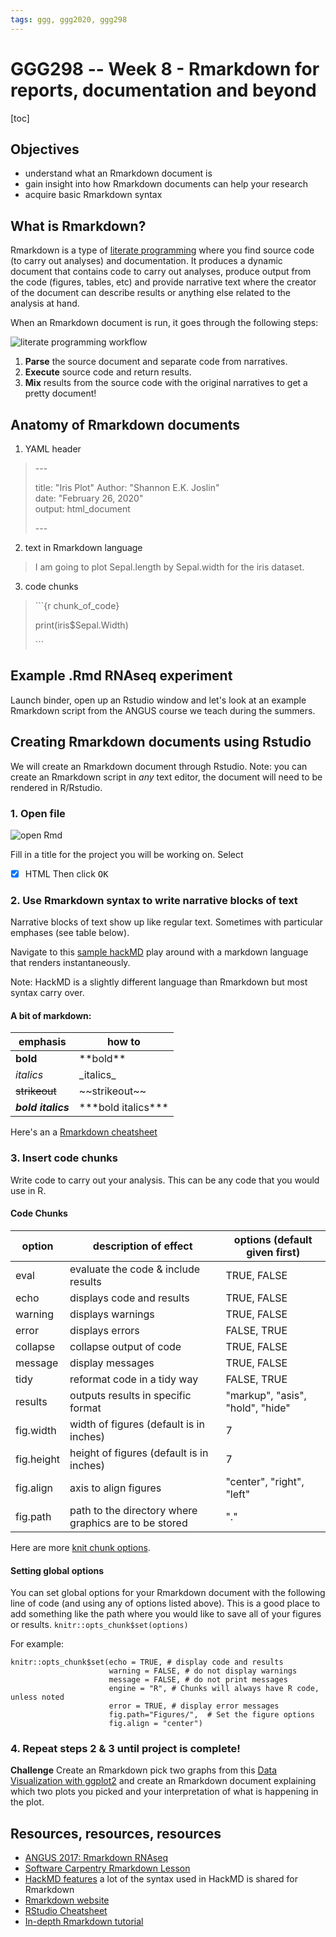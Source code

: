 ```yaml
---
tags: ggg, ggg2020, ggg298
---
```

# GGG298 -- Week 8 - Rmarkdown for reports, documentation and beyond 

[toc]

## Objectives

* understand what an Rmarkdown document is
* gain insight into how Rmarkdown documents can help your research
* acquire basic Rmarkdown syntax

## What is Rmarkdown?

Rmarkdown is a type of [literate programming](https://en.wikipedia.org/wiki/Literate_programming) where you find source code (to carry out analyses) and documentation. It produces a dynamic document that contains code to carry out analyses, produce output from the code (figures, tables, etc) and provide narrative text where the creator of the document can describe results or anything else related to the analysis at hand.

When an Rmarkdown document is run, it goes through the following steps:

![literate programming workflow](https://raw.github.com/ngs-docs/2020-GGG298/master/Week8-Rmarkdown_for_reports_documentation_and_beyond/Literate_Programming_workflow.png)

1. **Parse** the source document and separate code from narratives.
2. **Execute** source code and return results.
3. **Mix** results from the source code with the original narratives to get a pretty document!


## Anatomy of Rmarkdown documents

1. YAML header

> \-\-\-
>
>title:  "Iris Plot" 
>Author:  "Shannon E.K. Joslin"  
>date: "February 26, 2020"  
>output:  html_document
>
>\-\-\-


2. text in Rmarkdown language

> I am going to plot Sepal.length by Sepal.width for the iris dataset.


3. code chunks

>\```{r chunk_of_code}
>
>print(iris$Sepal.Width)
>
>\```


## Example .Rmd RNAseq experiment
Launch binder, open up an Rstudio window and let's look at an example Rmarkdown script from the ANGUS course we teach during the summers. 


## Creating Rmarkdown documents using Rstudio
We will create an Rmarkdown document through Rstudio. Note: you can create an Rmarkdown script in _any_ text editor, the document will need to be rendered in R/Rstudio.

### 1. Open file

![open Rmd](https://raw.github.com/ngs-docs/2020-GGG298/master/Week8-Rmarkdown_for_reports_documentation_and_beyond/Open_Rmarkdown_doc.png)

Fill in a title for the project you will be working on. Select 
- [x] HTML
Then click <kbd>OK</kbd>

### 2. Use Rmarkdown syntax to write narrative blocks of text

Narrative blocks of text show up like regular text. Sometimes with particular emphases (see table below). 

Navigate to this [sample hackMD](https://hackmd.io/v7dO5-Y3S0uVeXFe74wwKA) play around with a markdown language that renders instantaneously.

Note: HackMD is a slightly different language than Rmarkdown but most syntax carry over.

#### A bit of markdown:

| emphasis | how to |
|--|--|
|**bold** | \*\*bold**|
|_italics_ | \_italics_ |
|~~strikeout~~ | \~\~strikeout~~ |
|***bold italics*** | \*\*\*bold italics*** |
Here's an a [Rmarkdown cheatsheet](https://rstudio.com/wp-content/uploads/2015/02/rmarkdown-cheatsheet.pdf)

### 3. Insert code chunks

Write code to carry out your analysis. This can be any code that you would use in R.

#### Code Chunks

| option | description of effect | options (default given first) |
|--|--|--|
|eval| evaluate the code & include results | TRUE, FALSE | 
|echo| displays code and results | TRUE, FALSE |
|warning| displays warnings | TRUE, FALSE |
|error| displays errors | FALSE, TRUE |
|collapse| collapse output of code  | TRUE, FALSE |
|message| display messages | TRUE, FALSE |
|tidy| reformat code in a tidy way | FALSE, TRUE |
|results| outputs results in specific format | "markup", "asis", "hold", "hide" |
|fig.width| width of figures (default is in inches)| 7 |
|fig.height| height of figures (default is in inches)| 7 |
|fig.align| axis to align figures| "center", "right", "left" |
|fig.path| path to the directory where graphics are to be stored | "." |

Here are more [knit chunk options](http://yihui.name/knitr/options/#chunk_options).

#### Setting global options
You can set global options for your Rmarkdown document with the following line of code (and using any of options listed above). This is a good place to add something like the path where you would like to save all of your figures or results.
`knitr::opts_chunk$set(options)`

For example:
```
knitr::opts_chunk$set(echo = TRUE, # display code and results 
                      warning = FALSE, # do not display warnings
                      message = FALSE, # do not print messages
                      engine = "R", # Chunks will always have R code, unless noted
                      error = TRUE, # display error messages 
                      fig.path="Figures/",  # Set the figure options
                      fig.align = "center")
```

### 4. Repeat steps 2 & 3 until project is complete!


**Challenge** Create an Rmarkdown pick two graphs from this [Data Visualization with ggplot2](https://www.mailman.columbia.edu/sites/default/files/media/fdawg_ggplot2.html) and create an Rmarkdown document explaining which two plots you picked and your interpretation of what is happening in the plot.


## Resources, resources, resources
* [ANGUS 2017: Rmarkdown RNAseq](https://angus.readthedocs.io/en/2017/rmarkdown_rnaseq.html)
* [Software Carpentry Rmarkdown Lesson](https://swcarpentry.github.io/r-novice-gapminder/15-knitr-markdown/)
* [HackMD features](https://hackmd.io/features?both) a lot of the syntax used in HackMD is shared for Rmarkdown
* [Rmarkdown website](http://rmarkdown.rstudio.com/index.html)
* [RStudio Cheatsheet](https://www.rstudio.com/resources/cheatsheets/)
* [In-depth Rmarkdown tutorial](https://rpubs.com/marschmi/RMarkdown)
